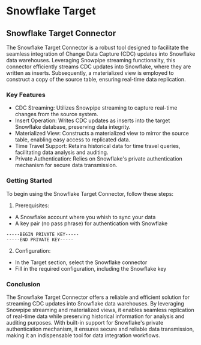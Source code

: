 # Snowflake Target

## Snowflake Target Connector

The Snowflake Target Connector is a robust tool designed to facilitate the seamless integration of Change Data Capture (CDC) updates into Snowflake data warehouses. Leveraging Snowpipe streaming functionality, this connector efficiently streams CDC updates into Snowflake, where they are written as inserts. Subsequently, a materialized view is employed to construct a copy of the source table, ensuring real-time data replication.

### Key Features
- CDC Streaming: Utilizes Snowpipe streaming to capture real-time changes from the source system.
- Insert Operation: Writes CDC updates as inserts into the target Snowflake database, preserving data integrity.
- Materialized View: Constructs a materialized view to mirror the source table, enabling easy access to replicated data.
- Time Travel Support: Retains historical data for time travel queries, facilitating data analysis and auditing.
- Private Authentication: Relies on Snowflake's private authentication mechanism for secure data transmission.

### Getting Started
To begin using the Snowflake Target Connector, follow these steps:

1. Prerequisites:
- A Snowflake account where you whish to sync your data
- A key pair (no pass phrase) for authentication with Snowflake
```
-----BEGIN PRIVATE KEY-----
-----END PRIVATE KEY-----
```
2. Configuration:
- In the Target section, select the Snowflake connector
- Fill in the required configuration, including the Snowflake key

### Conclusion
The Snowflake Target Connector offers a reliable and efficient solution for streaming CDC updates into Snowflake data warehouses. By leveraging Snowpipe streaming and materialized views, it enables seamless replication of real-time data while preserving historical information for analysis and auditing purposes. With built-in support for Snowflake's private authentication mechanism, it ensures secure and reliable data transmission, making it an indispensable tool for data integration workflows.


